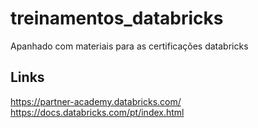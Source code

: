 # treinamentos_databricks
Apanhado com materiais para as certificações databricks
## Links
https://partner-academy.databricks.com/
https://docs.databricks.com/pt/index.html
